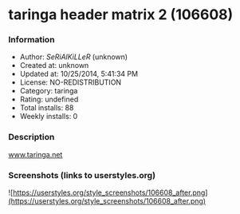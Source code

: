 # taringa header matrix 2 (106608)

### Information
- Author: _SeRiAlKiLLeR_ (unknown)
- Created at: unknown
- Updated at: 10/25/2014, 5:41:34 PM
- License: NO-REDISTRIBUTION
- Category: taringa
- Rating: undefined
- Total installs: 88
- Weekly installs: 0


### Description
www.taringa.net


### Screenshots (links to userstyles.org)
![https://userstyles.org/style_screenshots/106608_after.png](https://userstyles.org/style_screenshots/106608_after.png)


